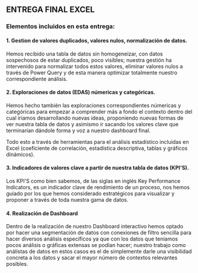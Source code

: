 ## ENTREGA FINAL EXCEL
### Elementos incluidos en esta entrega:
#### 1. Gestion de valores duplicados, valores nulos, normalización de datos.

Hemos recibido una tabla de datos sin homogeneizar, con datos sospechosos de estar duplicados, poco visibles; nuestra gestión ha intervenido para normalizar todos estos valores, eliminar valores nulos a través de Power Query y de esta manera optimizar totalmente nuestro correspondiente análisis.

#### 2. Exploraciones de datos (EDAS) númericas y categóricas.

Hemos hecho también las exploraciones correspondientes númericas y categóricas para empezar a comprender más a fondo el contexto dentro del cual iríamos desarrollando nuevas ideas, proponiendo nuevas formas de ver nuestra tabla de datos y asimismo ir sacando los valores clave que terminarían dándole forma y voz a nuestro dashboard final.

Todo esto a través de herramientas para el análisis estadístico incluidas en Excel (coeficiente de correlación, estadística descriptiva, tablas y gráficos dinámicos).


#### 3. Indicadores de valores clave a partir de nuestra tabla de datos (KPI'S).

Los KPI'S como bien sabemos, de las siglas en inglés Key Performance Indicators, es un indicador clave de rendimiento de un proceso, nos hemos guiado por los que hemos considerado estratégicos para visualizar y proponer a través de toda nuestra gama de datos.

#### 4. Realización de Dashboard

Dentro de la realización de nuestro Dashboard interactivo hemos optado por hacer una segmentación de datos con conexiones de filtro sencilla para hacer diversos análisis específicos ya que con los datos que teníamos pocos análisis o gráficas extensas se podían hacer; nuestro trabajo como análistas de datos en estos casos es el de simplemente darle una visibilidad concreta a los datos y sacar el mayor número de contextos relevantes posibles.

